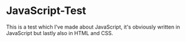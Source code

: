 # JavaScript-Test
This is a test which I've made about JavaScript, it's obviously written in JavaScript but lastly also in HTML and CSS.
